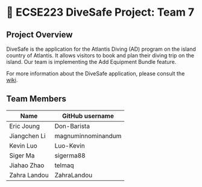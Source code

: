 # :diving_mask: ECSE223 DiveSafe Project: Team 7

## Project Overview

DiveSafe is the application for the Atlantis Diving (AD) program on the island country of Atlantis. It allows visitors to book and plan their diving trip on the island. Our team is implementing the Add Equipment Bundle feature.

For more information about the DiveSafe application, please consult the [wiki](../../wiki).

## Team Members

| Name          | GitHub username |
| ------------- | --------------- |
| Eric Joung    | Don-Barista     |
| Jiangchen Li  | magnuminnominandum|
| Kevin Luo     | Luo-Kevin       |
| Siger Ma      | sigerma88       |
| Jiahao Zhao   | telmaq          |
| Zahra Landou  | ZahraLandou     |
